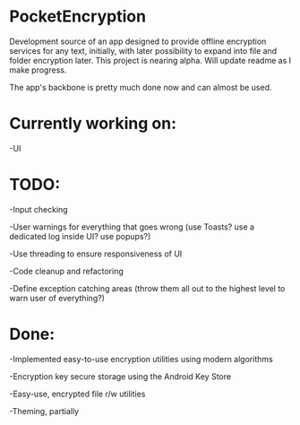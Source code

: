 # PocketEncryption
Development source of an app designed to provide offline encryption services for any text, initially, with later possibility to expand into file and folder encryption later.
This project is nearing alpha. Will update readme as I make progress.

The app's backbone is pretty much done now and can almost be used.

# Currently working on:

-UI

# TODO:

-Input checking

-User warnings for everything that goes wrong (use Toasts? use a dedicated log inside UI? use popups?)

-Use threading to ensure responsiveness of UI

-Code cleanup and refactoring

-Define exception catching areas (throw them all out to the highest level to warn user of everything?)


# Done:
-Implemented easy-to-use encryption utilities using modern algorithms

-Encryption key secure storage using the Android Key Store

-Easy-use, encrypted file r/w utilities

-Theming, partially
